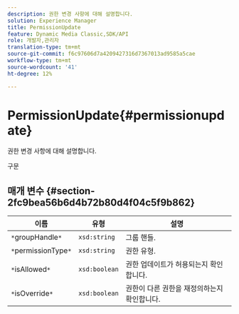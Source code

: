 ```yaml
---
description: 권한 변경 사항에 대해 설명합니다.
solution: Experience Manager
title: PermissionUpdate
feature: Dynamic Media Classic,SDK/API
role: 개발자,관리자
translation-type: tm+mt
source-git-commit: f6c97606d7a4209427316d7367013ad9585a5cae
workflow-type: tm+mt
source-wordcount: '41'
ht-degree: 12%

---
```



# PermissionUpdate{#permissionupdate}

권한 변경 사항에 대해 설명합니다.

구문

## 매개 변수 {#section-2fc9bea56b6d4b72b80d4f04c5f9b862}

| 이름 | 유형 | 설명 |
|---|---|---|
| `*`groupHandle`*` | `xsd:string` | 그룹 핸들. |
| `*`permissionType`*` | `xsd:string` | 권한 유형. |
| `*`isAllowed`*` | `xsd:boolean` | 권한 업데이트가 허용되는지 확인합니다. |
| `*`isOverride`*` | `xsd:boolean` | 권한이 다른 권한을 재정의하는지 확인합니다. |

